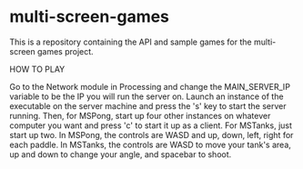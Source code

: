 # multi-screen-games
This is a repository containing the API and sample games for the multi-screen games project.

HOW TO PLAY

Go to the Network module in Processing and change the MAIN_SERVER_IP 
variable to be the IP you will run the server on. Launch an instance of 
the executable on the server machine and press the 's' key to start the 
server running. Then, for MSPong, start up four other instances on whatever 
computer you want and press 'c' to start it up as a client. For MSTanks, 
just start up two. In MSPong, the controls are WASD and up, down, left, 
right for each paddle. In MSTanks, the controls are WASD to move your tank's 
area, up and down to change your angle, and spacebar to shoot.